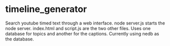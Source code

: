 # timeline_generator
Search youtube timed text through a web interface.
node server.js starts the node server.  index.html and script.js are the two other files.  Uses one database for topics and another for the captions.  Currently using nedb as the database.
